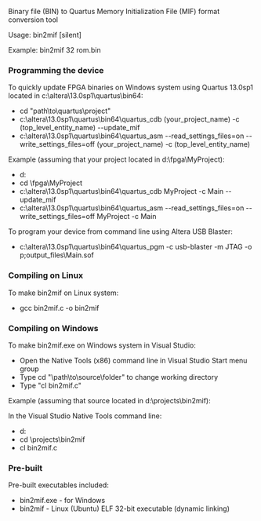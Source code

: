 Binary file (BIN) to Quartus Memory Initialization File (MIF) format conversion tool


Usage:
bin2mif [silent] <bits> <binaryfile>

Example:
bin2mif 32 rom.bin

### Programming the device

To quickly update FPGA binaries on Windows system using Quartus 13.0sp1 located in c:\altera\13.0sp1\quartus\bin64:
* cd "path\to\quartus\project"
* c:\altera\13.0sp1\quartus\bin64\quartus_cdb (your_project_name) -c (top_level_entity_name) --update_mif
* c:\altera\13.0sp1\quartus\bin64\quartus_asm --read_settings_files=on --write_settings_files=off (your_project_name) -c (top_level_entity_name)

Example (assuming that your project located in d:\fpga\MyProject):
* d:
* cd \fpga\MyProject
* c:\altera\13.0sp1\quartus\bin64\quartus_cdb MyProject -c Main --update_mif
* c:\altera\13.0sp1\quartus\bin64\quartus_asm --read_settings_files=on --write_settings_files=off MyProject -c Main


To program your device from command line using Altera USB Blaster:
* c:\altera\13.0sp1\quartus\bin64\quartus_pgm -c usb-blaster -m JTAG -o p;output_files\Main.sof

### Compiling on Linux

To make bin2mif on Linux system:
* gcc bin2mif.c -o bin2mif

### Compiling on Windows

To make bin2mif.exe on Windows system in Visual Studio:
* Open the Native Tools (x86) command line in Visual Studio Start menu group
* Type cd "\path\to\source\folder" to change working directory
* Type "cl bin2mif.c"

Example (assuming that source located in d:\projects\bin2mif):

In the Visual Studio Native Tools command line:
* d:
* cd \projects\bin2mif
* cl bin2mif.c

### Pre-built

Pre-built executables included:
* bin2mif.exe - for Windows
* bin2mif - Linux (Ubuntu) ELF 32-bit executable (dynamic linking)
